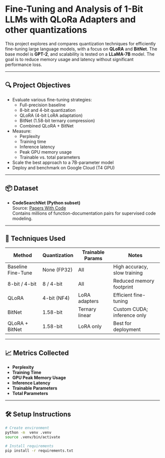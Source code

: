 # Fine-Tuning and Analysis of 1-Bit LLMs with QLoRa Adapters and other quantizations

This project explores and compares quantization techniques for efficiently fine-tuning large language models, with a focus on **QLoRA** and **BitNet**. The base model is **GPT-2**, and scalability is tested on a **LLaMA-7B** model. The goal is to reduce memory usage and latency without significant performance loss.

---

## 🔍 Project Objectives

- Evaluate various fine-tuning strategies:
  - Full-precision baseline
  - 8-bit and 4-bit quantization
  - QLoRA (4-bit LoRA adaptation)
  - BitNet (1.58-bit ternary compression)
  - Combined QLoRA + BitNet
- Measure:
  - Perplexity
  - Training time
  - Inference latency
  - Peak GPU memory usage
  - Trainable vs. total parameters
- Scale the best approach to a 7B-parameter model
- Deploy and benchmark on Google Cloud (T4 GPU)

---

## 📦 Dataset

- **CodeSearchNet (Python subset)**  
  Source: [Papers With Code](https://paperswithcode.com/dataset/codesearchnet)  
  Contains millions of function-documentation pairs for supervised code modeling.

---

## 🧪 Techniques Used

| Method              | Quantization | Trainable Params | Notes                        |
|---------------------|--------------|------------------|------------------------------|
| Baseline Fine-Tune  | None (FP32)  | All              | High accuracy, slow training |
| 8-bit / 4-bit       | 8 / 4-bit    | All              | Reduced memory footprint     |
| QLoRA               | 4-bit (NF4)  | LoRA adapters    | Efficient fine-tuning        |
| BitNet              | 1.58-bit     | Ternary linear   | Custom CUDA; inference only  |
| QLoRA + BitNet      | 1.58-bit     | LoRA only        | Best for deployment          |

---

## 📈 Metrics Collected

- **Perplexity**
- **Training Time**
- **GPU Peak Memory Usage**
- **Inference Latency**
- **Trainable Parameters**
- **Total Parameters**

---
## 🛠️ Setup Instructions

```bash
# Create environment
python -m  venv .venv
source .venv/bin/activate

# Install requirements
pip install -r requirements.txt
```